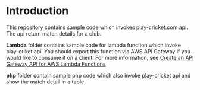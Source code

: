 # Introduction

This repository contains sample code which invokes play-cricket.com api. The api return match details for a club.

**Lambda** folder contains sample code for lambda function which invoke play-criket api. You should export this function via AWS API Gateway if you would like to consume it on a client. For more information, see [Create an API Gateway API for AWS Lambda Functions](http://docs.aws.amazon.com/apigateway/latest/developerguide/integrating-api-with-aws-services-lambda.html)

**php** folder contain sample php code which also invoke play-cricket api and show the match detail in a table. 
